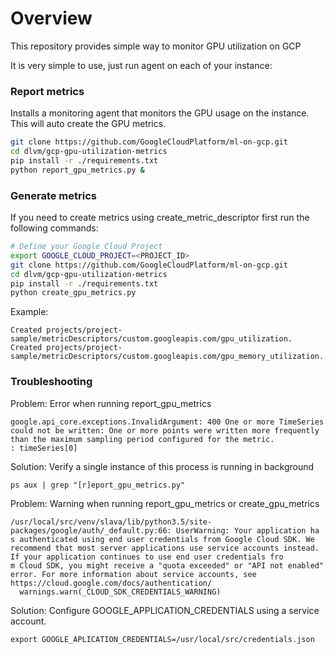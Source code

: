 # Overview

This repository provides simple way to monitor GPU utilization on GCP

It is very simple to use, just run agent on each of your instance:

### Report metrics

Installs a monitoring agent that monitors the GPU usage on the instance.
This will auto create the GPU metrics.

```bash
git clone https://github.com/GoogleCloudPlatform/ml-on-gcp.git
cd dlvm/gcp-gpu-utilization-metrics
pip install -r ./requirements.txt
python report_gpu_metrics.py &
```

### Generate metrics

If you need to create metrics using create_metric_descriptor first run the following commands:

```bash
# Define your Google Cloud Project
export GOOGLE_CLOUD_PROJECT=<PROJECT_ID>
git clone https://github.com/GoogleCloudPlatform/ml-on-gcp.git
cd dlvm/gcp-gpu-utilization-metrics
pip install -r ./requirements.txt
python create_gpu_metrics.py
```
Example:

```
Created projects/project-sample/metricDescriptors/custom.googleapis.com/gpu_utilization.
Created projects/project-sample/metricDescriptors/custom.googleapis.com/gpu_memory_utilization.
```

### Troubleshooting


Problem: Error when running report_gpu_metrics

```
google.api_core.exceptions.InvalidArgument: 400 One or more TimeSeries could not be written: One or more points were written more frequently than the maximum sampling period configured for the metric.
: timeSeries[0]
```

Solution:
Verify a single instance of this process is running in background

```
ps aux | grep "[r]eport_gpu_metrics.py"
```

Problem: Warning when running report_gpu_metrics or create_gpu_metrics
```
/usr/local/src/venv/slava/lib/python3.5/site-packages/google/auth/_default.py:66: UserWarning: Your application ha
s authenticated using end user credentials from Google Cloud SDK. We recommend that most server applications use service accounts instead. If your application continues to use end user credentials fro
m Cloud SDK, you might receive a "quota exceeded" or "API not enabled" error. For more information about service accounts, see https://cloud.google.com/docs/authentication/
  warnings.warn(_CLOUD_SDK_CREDENTIALS_WARNING)
```

Solution:
Configure GOOGLE_APPLICATION_CREDENTIALS using a service account.

```
export GOOGLE_APLICATION_CREDENTIALS=/usr/local/src/credentials.json
```